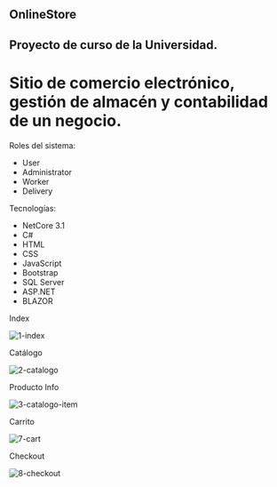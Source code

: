 ## OnlineStore
## Proyecto de curso de la Universidad.
# Sitio de comercio electrónico, gestión de almacén y contabilidad de un negocio.

Roles del sistema:
- User
- Administrator
- Worker
- Delivery

Tecnologías:
- NetCore 3.1
- C#
- HTML
- CSS
- JavaScript
- Bootstrap
- SQL Server
- ASP.NET
- BLAZOR



Index

![1-index](https://user-images.githubusercontent.com/61922773/210938134-52b55bd3-865f-4819-8d3c-1c001df8ecec.png)

Catálogo

![2-catalogo](https://user-images.githubusercontent.com/61922773/210938236-3d377c5b-4295-4501-a24e-261d4e5b8d17.png)

Producto Info

![3-catalogo-item](https://user-images.githubusercontent.com/61922773/210934252-47167ab0-6ceb-4656-a674-c6ef47bf01b4.png)

Carrito

![7-cart](https://user-images.githubusercontent.com/61922773/210934310-a2cde793-f3f9-4a05-bbfe-fab12b49d098.png)

Checkout

![8-checkout](https://user-images.githubusercontent.com/61922773/210934320-60cb4e86-9f6c-4788-b8a8-dea6e72ad944.png)


